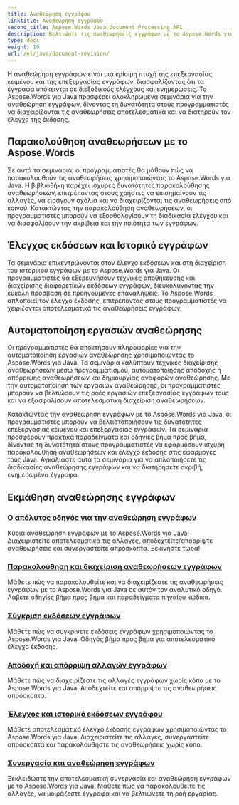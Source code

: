 ```yaml
---
title: Αναθεώρηση εγγράφου
linktitle: Αναθεώρηση εγγράφου
second_title: Aspose.Words Java Document Processing API
description: Βελτιώστε τις αναθεωρήσεις εγγράφων με το Aspose.Words για Java! Παρακολουθήστε τις αλλαγές, διαχειριστείτε τον έλεγχο έκδοσης και αυτοματοποιήστε τις εργασίες αναθεώρησης χωρίς κόπο.
type: docs
weight: 19
url: /el/java/document-revision/
---
```


Η αναθεώρηση εγγράφων είναι μια κρίσιμη πτυχή της επεξεργασίας κειμένου και της επεξεργασίας εγγράφων, διασφαλίζοντας ότι τα έγγραφα υπόκεινται σε διεξοδικούς ελέγχους και ενημερώσεις. Το Aspose.Words για Java προσφέρει ολοκληρωμένα σεμινάρια για την αναθεώρηση εγγράφων, δίνοντας τη δυνατότητα στους προγραμματιστές να διαχειρίζονται τις αναθεωρήσεις αποτελεσματικά και να διατηρούν τον έλεγχο της έκδοσης.

## Παρακολούθηση αναθεωρήσεων με το Aspose.Words

Σε αυτά τα σεμινάρια, οι προγραμματιστές θα μάθουν πώς να παρακολουθούν τις αναθεωρήσεις χρησιμοποιώντας το Aspose.Words για Java. Η βιβλιοθήκη παρέχει ισχυρές δυνατότητες παρακολούθησης αναθεωρήσεων, επιτρέποντας στους χρήστες να επισημαίνουν τις αλλαγές, να εισάγουν σχόλια και να διαχειρίζονται τις αναθεωρήσεις από κοινού. Κατακτώντας την παρακολούθηση αναθεωρήσεων, οι προγραμματιστές μπορούν να εξορθολογίσουν τη διαδικασία ελέγχου και να διασφαλίσουν την ακρίβεια και την ποιότητα των εγγράφων.

## Έλεγχος εκδόσεων και Ιστορικό εγγράφων

Τα σεμινάρια επικεντρώνονται στον έλεγχο εκδόσεων και στη διαχείριση του ιστορικού εγγράφων με το Aspose.Words για Java. Οι προγραμματιστές θα εξερευνήσουν τεχνικές αποθήκευσης και διαχείρισης διαφορετικών εκδόσεων εγγράφων, διευκολύνοντας την εύκολη πρόσβαση σε προηγούμενες επαναλήψεις. Το Aspose.Words απλοποιεί τον έλεγχο έκδοσης, επιτρέποντας στους προγραμματιστές να χειρίζονται αποτελεσματικά τις αναθεωρήσεις εγγράφων.

## Αυτοματοποίηση εργασιών αναθεώρησης

Οι προγραμματιστές θα αποκτήσουν πληροφορίες για την αυτοματοποίηση εργασιών αναθεώρησης χρησιμοποιώντας το Aspose.Words για Java. Τα σεμινάρια καλύπτουν τεχνικές διαχείρισης αναθεωρήσεων μέσω προγραμματισμού, αυτοματοποίησης αποδοχής ή απόρριψης αναθεωρήσεων και δημιουργίας αναφορών αναθεώρησης. Με την αυτοματοποίηση των εργασιών αναθεώρησης, οι προγραμματιστές μπορούν να βελτιώσουν τις ροές εργασιών επεξεργασίας εγγράφων τους και να εξασφαλίσουν αποτελεσματική διαχείριση αναθεωρήσεων.

Κατακτώντας την αναθεώρηση εγγράφων με το Aspose.Words για Java, οι προγραμματιστές μπορούν να βελτιστοποιήσουν τις δυνατότητες επεξεργασίας κειμένου και επεξεργασίας εγγράφων. Τα σεμινάρια προσφέρουν πρακτικά παραδείγματα και οδηγίες βήμα προς βήμα, δίνοντας τη δυνατότητα στους προγραμματιστές να εφαρμόσουν ισχυρή παρακολούθηση αναθεωρήσεων και έλεγχο έκδοσης στις εφαρμογές τους Java. Αγκαλιάστε αυτά τα σεμινάρια για να απλοποιήσετε τις διαδικασίες αναθεώρησης εγγράφων και να διατηρήσετε ακριβή, ενημερωμένα έγγραφα.

## Εκμάθηση αναθεώρησης εγγράφων
### [Ο απόλυτος οδηγός για την αναθεώρηση εγγράφων](./guide-document-revision/)
Κύρια αναθεώρηση εγγράφων με το Aspose.Words για Java! Διαχειριστείτε αποτελεσματικά τις αλλαγές, αποδεχτείτε/απορρίψτε αναθεωρήσεις και συνεργαστείτε απρόσκοπτα. Ξεκινήστε τώρα!
### [Παρακολούθηση και διαχείριση αναθεωρήσεων εγγράφων](./tracking-managing-document-revisions/)
Μάθετε πώς να παρακολουθείτε και να διαχειρίζεστε τις αναθεωρήσεις εγγράφων με το Aspose.Words για Java σε αυτόν τον αναλυτικό οδηγό. Λάβετε οδηγίες βήμα προς βήμα και παραδείγματα πηγαίου κώδικα.
### [Σύγκριση εκδόσεων εγγράφων](./comparing-document-versions/)
Μάθετε πώς να συγκρίνετε εκδόσεις εγγράφων χρησιμοποιώντας το Aspose.Words για Java. Οδηγός βήμα προς βήμα για αποτελεσματικό έλεγχο έκδοσης.
### [Αποδοχή και απόρριψη αλλαγών εγγράφων](./accepting-rejecting-document-changes/)
Μάθετε πώς να διαχειρίζεστε τις αλλαγές εγγράφων χωρίς κόπο με το Aspose.Words για Java. Αποδεχτείτε και απορρίψτε τις αναθεωρήσεις απρόσκοπτα.
### [Έλεγχος και ιστορικό εκδόσεων εγγράφου](./document-version-control-history/)
Μάθετε αποτελεσματικό έλεγχο έκδοσης εγγράφων χρησιμοποιώντας το Aspose.Words για Java. Διαχειριστείτε τις αλλαγές, συνεργαστείτε απρόσκοπτα και παρακολουθήστε τις αναθεωρήσεις χωρίς κόπο.
### [Συνεργασία και αναθεώρηση εγγράφων](./document-collaboration-review/)
Ξεκλειδώστε την αποτελεσματική συνεργασία και αναθεώρηση εγγράφων με το Aspose.Words για Java. Μάθετε πώς να παρακολουθείτε τις αλλαγές, να μοιράζεστε έγγραφα και να βελτιώνετε τη ροή εργασίας.
